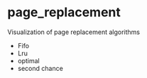 # page_replacement
Visualization of page replacement algorithms

+ Fifo
+ Lru
+ optimal
+ second chance
